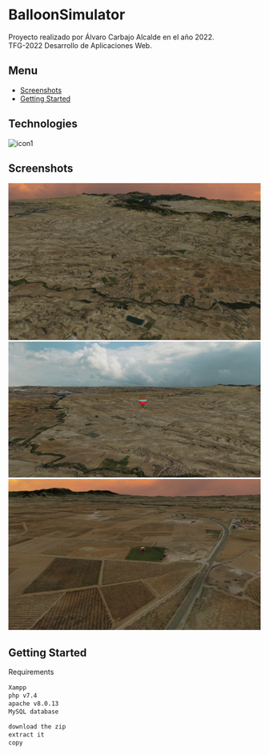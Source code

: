 # BalloonSimulator

Proyecto realizado por Álvaro Carbajo Alcalde en el año 2022.<br>
TFG-2022 Desarrollo de Aplicaciones Web.

## Menu

- [Screenshots](#Screenshots)
- [Getting Started](#Getting-Started)

## Technologies

![icon1](https://github.com/AlvaroCarbajoAlcalde/TFG_2022/tree/main/icons/babylonjs.png)

## Screenshots

![cap1](https://github.com/AlvaroCarbajoAlcalde/TFG_2022/blob/main/screenshots/sc1.PNG)
![cap2](https://github.com/AlvaroCarbajoAlcalde/TFG_2022/blob/main/screenshots/sc3.PNG)
![cap3](https://github.com/AlvaroCarbajoAlcalde/TFG_2022/blob/main/screenshots/sc2.PNG)

## Getting Started

Requirements

```
Xampp
php v7.4
apache v8.0.13
MySQL database
```

```
download the zip
extract it
copy
```
